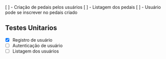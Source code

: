 [ ] - Criação de pedais pelos usuários
[ ] - Listagem dos pedais
[ ] - Usuário pode se inscrever no pedais criado

## Testes Unitarios

- [x] Registro de usuário
- [ ] Autenticação de usuário
- [ ] Listagem dos usuários
